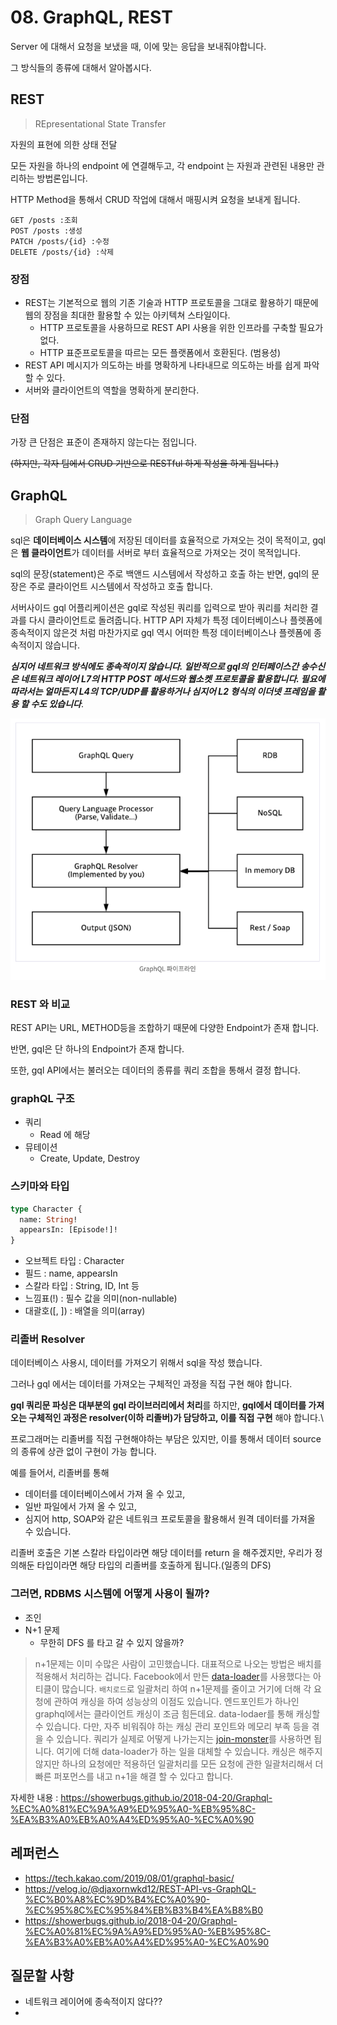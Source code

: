 # 08. GraphQL, REST

Server 에 대해서 요청을 보냈을 때, 이에 맞는 응답을 보내줘야합니다. 

그 방식들의 종류에 대해서 알아봅시다.



## REST

> REpresentational State Transfer 

자원의 표현에 의한 상태 전달

모든 자원을 하나의 endpoint 에 연결해두고, 각 endpoint 는 자원과 관련된 내용만 관리하는 방법론입니다.

HTTP Method을 통해서 CRUD 작업에 대해서 매핑시켜 요청을 보내게 됩니다.

```
GET /posts :조회
POST /posts :생성
PATCH /posts/{id} :수정
DELETE /posts/{id} :삭제
```



### 장점

- REST는 기본적으로 웹의 기존 기술과 HTTP 프로토콜을 그대로 활용하기 때문에 웹의 장점을 최대한 활용할 수 있는 아키텍쳐 스타일이다.
  - HTTP 프로토콜을 사용하므로 REST API 사용을 위한 인프라를 구축할 필요가 없다.
  - HTTP 표준프로토콜을 따르는 모든 플랫폼에서 호환된다. (범용성)
- REST API 메시지가 의도하는 바를 명확하게 나타내므로 의도하는 바를 쉽게 파악할 수 있다.
- 서버와 클라이언트의 역할을 명확하게 분리한다.





### 단점

가장 큰 단점은 표준이 존재하지 않는다는 점입니다. 



~~(하지만, 각자 팀에서 CRUD 기반으로 RESTful 하게 작성을 하게 됩니다.)~~



## GraphQL

> Graph Query Language



 sql은 **데이터베이스 시스템**에 저장된 데이터를 효율적으로 가져오는 것이 목적이고, gql은 **웹 클라이언트**가 데이터를 서버로 부터 효율적으로 가져오는 것이 목적입니다.

sql의 문장(statement)은 주로 백앤드 시스템에서 작성하고 호출 하는 반면, gql의 문장은 주로 클라이언트 시스템에서 작성하고 호출 합니다.

서버사이드 gql 어플리케이션은 gql로 작성된 쿼리를 입력으로 받아 쿼리를 처리한 결과를 다시 클라이언트로 돌려줍니다. 
HTTP API 자체가 특정 데이터베이스나 플렛폼에 종속적이지 않은것 처럼 
마찬가지로 gql 역시 어떠한 특정 데이터베이스나 플렛폼에 종속적이지 않습니다. 

***심지어 네트워크 방식에도 종속적이지 않습니다. 일반적으로 gql의 인터페이스간 송수신은 네트워크 레이어 L7의 HTTP POST 메서드와 웹소켓 프로토콜을 활용합니다. 필요에 따라서는 얼마든지 L4의 TCP/UDP를 활용하거나 심지어 L2 형식의 이더넷 프레임을 활용 할 수도 있습니다***.



![image-20210620021916043](../assets/web/graphql_pipeline.png)

### REST 와 비교

REST API는 URL, METHOD등을 조합하기 때문에 다양한 Endpoint가 존재 합니다. 

반면, gql은 단 하나의 Endpoint가 존재 합니다. 

또한, gql API에서는 불러오는 데이터의 종류를 쿼리 조합을 통해서 결정 합니다.



### graphQL 구조

- 쿼리
  - Read 에 해당
- 뮤테이션
  - Create, Update, Destroy 



### 스키마와 타입

```graphql
type Character {
  name: String!
  appearsIn: [Episode!]!
}
```

- 오브젝트 타입 : Character
- 필드 : name, appearsIn
- 스칼라 타입 : String, ID, Int 등
- 느낌표(!) : 필수 값을 의미(non-nullable)
- 대괄호([, ]) : 배열을 의미(array)



### 리졸버 Resolver

데이터베이스 사용시, 데이터를 가져오기 위해서 sql을 작성 했습니다. 

그러나 gql 에서는 데이터를 가져오는 구체적인 과정을 직접 구현 해야 합니다. 

**gql 쿼리문 파싱은 대부분의 gql 라이브러리에서 처리**를 하지만, 
**gql에서 데이터를 가져오는 구체적인 과정은 resolver(이하 리졸버)가 담당하고, 이를 직접 구현** 해야 합니다.\

프로그래머는 리졸버를 직접 구현해야하는 부담은 있지만, 
이를 통해서 데이터 source의 종류에 상관 없이 구현이 가능 합니다. 

예를 들어서, 리졸버를 통해 

- 데이터를 데이터베이스에서 가져 올 수 있고, 
- 일반 파일에서 가져 올 수 있고, 
- 심지어 http, SOAP와 같은 네트워크 프로토콜을 활용해서 원격 데이터를 가져올 수 있습니다. 

리졸버 호출은 기본 스칼라 타입이라면 해당 데이터를 return 을 해주겠지만, 우리가 정의해둔 타입이라면 해당 타입의 리졸버를 호출하게 됩니다.(일종의 DFS)



### 그러면, RDBMS 시스템에 어떻게 사용이 될까?

- 조인
- N+1 문제
  - 무한히 DFS 를 타고 갈 수 있지 않을까?

> n+1문제는 이미 수많은 사람이 고민했습니다. 
> 대표적으로 나오는 방법은 배치를 적용해서 처리하는 겁니다. 
> Facebook에서 만든 [data-loader](https://github.com/facebook/dataloader)를 사용했다는 아티클이 많습니다. 
> `배치로드`로 일괄처리 하여 n+1문제를 줄이고 거기에 더해 각 요청에 관하여 캐싱을 하여 성능상의 이점도 있습니다. 엔드포인트가 하나인 graphql에서는 클라이언트 캐싱이 조금 힘든데요. data-lodaer를 통해 캐싱할 수 있습니다. 다만, 자주 비워줘야 하는 캐싱 관리 포인트와 메모리 부족 등을 겪을 수 있습니다.
> 쿼리가 실제로 어떻게 나가는지는 [join-monster](https://github.com/stems/join-monster)를 사용하면 됩니다. 여기에 더해 data-loader가 하는 일을 대체할 수 있습니다. 캐싱은 해주지 않지만 하나의 요청에만 적용하던 일괄처리를 모든 요청에 관한 일괄처리해서 더 빠른 퍼포먼스를 내고 n+1을 해결 할 수 있다고 합니다.

자세한 내용 : https://showerbugs.github.io/2018-04-20/Graphql-%EC%A0%81%EC%9A%A9%ED%95%A0-%EB%95%8C-%EA%B3%A0%EB%A0%A4%ED%95%A0-%EC%A0%90

















## 레퍼런스

- https://tech.kakao.com/2019/08/01/graphql-basic/
- https://velog.io/@djaxornwkd12/REST-API-vs-GraphQL-%EC%B0%A8%EC%9D%B4%EC%A0%90-%EC%95%8C%EC%95%84%EB%B3%B4%EA%B8%B0
- https://showerbugs.github.io/2018-04-20/Graphql-%EC%A0%81%EC%9A%A9%ED%95%A0-%EB%95%8C-%EA%B3%A0%EB%A0%A4%ED%95%A0-%EC%A0%90



## 질문할 사항

- 네트워크 레이어에 종속적이지 않다??
- 